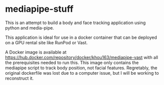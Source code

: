 # mediapipe-stuff
This is an attempt to build a body and face tracking application using python and media-pipe.

This application is ideal for use in a docker container that can be deployed on a GPU rental site like RunPod or Vast.

A Docker image is available at https://hub.docker.com/repository/docker/khou163/mediapipe-vast with all the prerequisites needed to run this.  This image only contains the mediapipe script to track body position, not facial features.  Regretably, the original dockerfile was lost due to a computer issue, but I will be working to reconstruct it.
